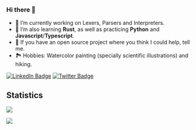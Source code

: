 ### Hi there 👋

- 🔭 I’m currently working on Lexers, Parsers and Interpreters.
- 🌱 I’m also learning **Rust**, as well as practicing **Python** and **Javascript**/**Typescript**.
- 👯 If you have an open source project where you think I could help, tell me.
- 🏞 Hobbies: Watercolor painting (specially scientific illustrations) and hiking.


[![LinkedIn Badge](https://img.shields.io/badge/LinkedIn-Profile-informational?style=flat&logo=linkedin&logoColor=white&color=0D76A8)](https://www.linkedin.com/in/nunobarreto/)
[![Twitter Badge](https://img.shields.io/badge/Twitter-Profile-informational?style=flat&logo=twitter&logoColor=white&color=1CA2F1)](https://twitter.com/nbarr)

## Statistics
<p>
  <img align="center" src="https://github-readme-stats.vercel.app/api/top-langs/?username=washimimizuku&layout=compact&langs_count=10&hide=CSS,SCSS,HTML,EJS,Twig,Jinja,Smarty,Handlebars,Hack,Jupyter+Notebook&title_color=f3b745&text_color=fff&icon_color=f3b745&bg_color=14171A" />
</p>
<p>
  <img align="center" src="https://github-readme-stats.vercel.app/api?username=washimimizuku&show_icons=true&theme=radical" />
</p>
